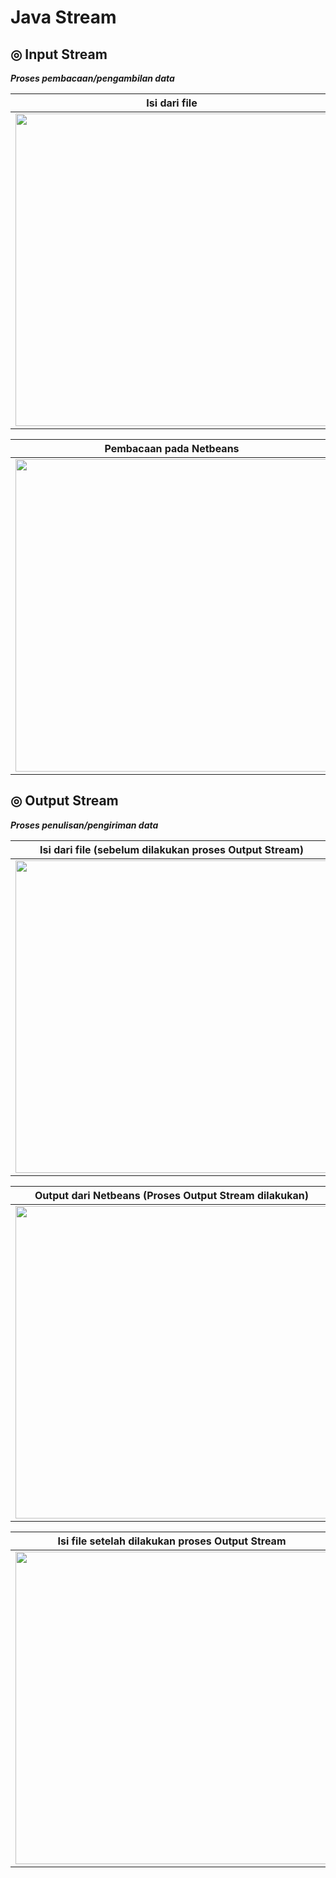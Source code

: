 # Java Stream


## ◎ Input Stream
___Proses pembacaan/pengambilan data___

Isi dari file | 
------------- | 
<img src="https://user-images.githubusercontent.com/64578787/133447626-785d4dad-3e1a-4e03-b108-3bc6671ee9a9.png" width="500">  | 


Pembacaan pada Netbeans |
------------- |
<img src="https://user-images.githubusercontent.com/64578787/133447833-18fbe7ae-975a-43f4-b144-4a9bb098ff03.png" width="500"> |

## ◎ Output Stream
___Proses penulisan/pengiriman data___

Isi dari file (sebelum dilakukan proses Output Stream) |
------------- |
<img src="https://user-images.githubusercontent.com/64578787/133448652-afcf305d-4560-427e-a5b7-724ffeb4bb84.png" width="500"> |

Output dari Netbeans (Proses Output Stream dilakukan) |
------------- |
<img src="https://user-images.githubusercontent.com/64578787/133448305-cf2de881-79d0-4904-acc8-1150e731af9d.png" width="500"> |

Isi file setelah dilakukan proses Output Stream |
------------- |
<img src="https://user-images.githubusercontent.com/64578787/133448857-f156fe32-c187-4ca4-a285-0fdbcbc5a1fe.png" width="500"> |
